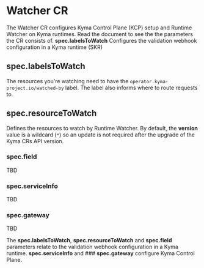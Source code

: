 # Watcher CR

The Watcher CR configures Kyma Control Plane (KCP) setup and Runtime Watcher on Kyma runtimes. Read the document to see the the parameters the CR consists of. **spec.labelsToWatch** Configures the validation webhook configuration in a Kyma runtime (SKR)

## **spec.labelsToWatch**

The resources you're watching need to have the `operator.kyma-project.io/watched-by` label. The label also informs where to route requests to.

## **spec.resourceToWatch**

Defines the resources to watch by Runtime Watcher. By default, the **version** value is a wildcard (`*`) so an update is not required after the upgrade of the Kyma CRs API version.

### **spec.field**

TBD

### **spec.serviceInfo**

TBD

### **spec.gateway**

TBD

The **spec.labelsToWatch**, **spec.resourceToWatch** and **spec.field** parameters relate to the validation webhook configuration in a Kyma runtime. **spec.serviceInfo** and ### **spec.gateway** configure Kyma Control Plane.
